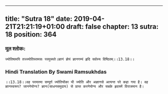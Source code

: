 
---
title: "Sutra 18"
date: 2019-04-21T21:21:19+01:00
draft: false
chapter: 13
sutra: 18
position: 364
---
### मूल श्लोकः:
```
ज्योतिषामपि तज्ज्योतिस्तमसः परमुच्यते।ज्ञानं ज्ञेयं ज्ञानगम्यं हृदि सर्वस्य विष्ठितम्।।13.18।।

```

### Hindi Translation By Swami Ramsukhdas
```
।।13.18।।वह परमात्मा सम्पूर्ण ज्योतियोंका भी ज्योति और अज्ञानसे अत्यन्त परे कहा गया है। वह ज्ञानस्वरूप? जाननेयोग्य? ज्ञान(साधनसमुदाय) से प्राप्त करनेयोग्य और सबके हृदयमें विराजमान है।

```

